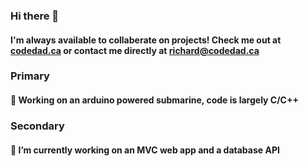 ### Hi there 👋

#### I'm always available to collaberate on projects! Check me out at [codedad.ca](codedad.ca) or contact me directly at richard@codedad.ca

### Primary
#### 🔭 Working on an arduino powered submarine, code is largely C/C++ 


### Secondary
#### 🔭 I’m currently working on an MVC web app and a database API

<!--
<p float="left">
  <img src="/img1.png" width="100" />
  <img src="/img2.png" width="100" /> 
  <img src="/img3.png" width="100" />
</p>

#### Some of my live demo projects

Solarized dark             |  Solarized Ocean
:-------------------------:|:-------------------------:
![](https://...Dark.png)  |  ![](https://...Ocean.png) 
-->
